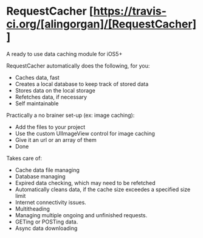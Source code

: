 RequestCacher [https://travis-ci.org/[alingorgan]/[RequestCacher]]
===========

A ready to use data caching module for iOS5+

RequestCacher automatically does the following, for you:
- Caches data, fast
- Creates a local database to keep track of stored data
- Stores data on the local storage
- Refetches data, if necessary
- Self maintainable


Practically a no brainer set-up (ex: image caching):
- Add the files to your project
- Use the custom UIImageView control for image caching
- Give it an url or an array of them
- Done

Takes care of:
- Cache data file managing
- Database managing
- Expired data checking, which may need to be refetched
- Automatically cleans data, if the cache size exceedes a specified size limit
- Internet connectivity issues.
- Multitheading
- Managing multiple ongoing and unfinished requests.
- GETing or POSTing data.
- Async data downloading

